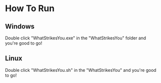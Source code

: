 # How To Run
## Windows
Double click "WhatStrikesYou.exe" in the "WhatStrikesYou" folder and you're good to go!
## Linux
Double click "WhatStrikesYou.sh" in the "WhatStrikesYou" and you're good to go!